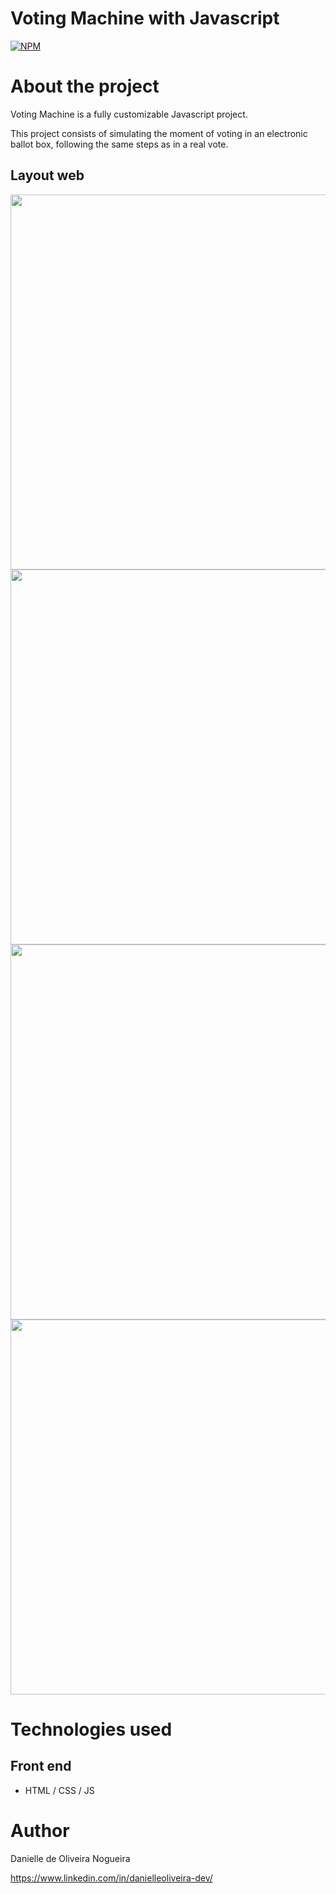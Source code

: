 # Voting Machine with Javascript
[![NPM](https://img.shields.io/npm/l/react)](https://github.com/danielleoliveira-dev/urnaEletronicaProject/blob/main/LICENSE) 

# About the project

Voting Machine is a fully customizable Javascript project.

This project consists of simulating the moment of voting in an electronic ballot box, following the same steps as in a real vote. 

## Layout web

<div align="center">
<img src= "https://user-images.githubusercontent.com/81488971/145229358-32ddeaa0-9732-4431-99d2-6c6205ed34fc.PNG" width="600px" />
</div>
<div align="center">
<img src= "https://user-images.githubusercontent.com/81488971/145229373-fad93bce-d893-45ea-851f-b5ad05b745d2.PNG" width="600px" />
</div>
<div align="center">
<img src= "https://user-images.githubusercontent.com/81488971/145232476-de5a24f3-9acc-41b1-b295-aad107016347.PNG" width="600px" />
</div>
<div align="center">
<img src= "https://user-images.githubusercontent.com/81488971/145229379-4393bc58-3c9a-42ed-9db7-ac955082a14f.PNG" width="600px" />
</div>

# Technologies used

## Front end
- HTML / CSS / JS 

# Author

Danielle de Oliveira Nogueira

https://www.linkedin.com/in/danielleoliveira-dev/





